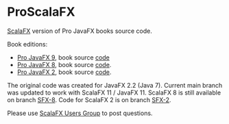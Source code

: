 ProScalaFX
==========

[ScalaFX][1] version of Pro JavaFX books source code.

Book editions:
* [Pro JavaFX 9][b9p], book source [code][b9c]
* [Pro JavaFX 8][b8p], book source [code][b8c].
* [Pro JavaFX 2][b2p], book source [code][b2c].


The original code was created for JavaFX 2.2 (Java 7). Current main branch was updated to work with ScalaFX 11 / JavaFX 11. ScalaFX 8 is still available on branch [SFX-8][sfx8]. Code for ScalaFX 2 is on branch [SFX-2][sfx2].

Please use [ScalaFX Users Group][5] to post questions.


[1]: http://scalafx.org
[5]: https://groups.google.com/forum/#!forum/scalafx-users

[sfx2]: https://github.com/scalafx/ProScalaFX/tree/SFX-2
[sfx8]: https://github.com/scalafx/ProScalaFX/tree/SFX-8

[b2c]: http://www.apress.com/downloadable/download/sample/sample_id/1253
[b2p]: http://www.apress.com/9781430268727
[b8c]: http://www.apress.com/downloadable/download/sample/sample_id/1574
[b8p]: http://www.apress.com/9781430265740
[b9c]: https://github.com/Apress/pro-javafx-9
[b9p]: https://www.apress.com/us/book/9781484230411
